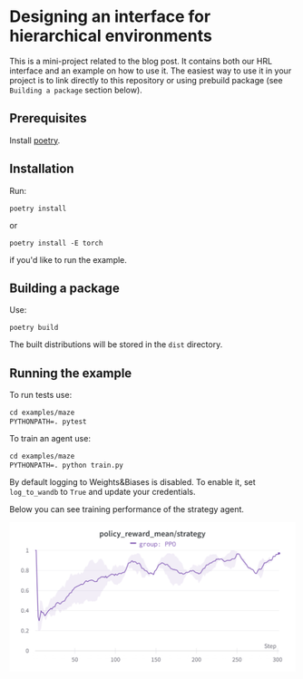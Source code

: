 # Designing an interface for hierarchical environments

This is a mini-project related to the blog post.
It contains both our HRL interface and an example on how to use it.
The easiest way to use it in your project is to link directly to this repository
or using prebuild package (see `Building a package` section below).

## Prerequisites

Install [poetry](https://python-poetry.org/).

## Installation

Run:

```shell
poetry install
```

or

```shell
poetry install -E torch
```

if you'd like to run the example.

## Building a package

Use:

```shell
poetry build
```

The built distributions will be stored in the `dist` directory.

## Running the example

To run tests use:

```shell
cd examples/maze
PYTHONPATH=. pytest
```

To train an agent use:

```shell
cd examples/maze
PYTHONPATH=. python train.py
```

By default logging to Weights&Biases is disabled. To enable it,
set `log_to_wandb` to `True` and update your credentials.

Below you can see training performance of the strategy agent.

![plot](./plot.png)

